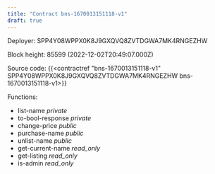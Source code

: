 ```yaml
---
title: "Contract bns-1670013151118-v1"
draft: true
---
```

Deployer: SPP4Y08WPPX0K8J9GXQVQ8ZVTDGWA7MK4RNGEZHW


 



Block height: 85599 (2022-12-02T20:49:07.000Z)

Source code: {{<contractref "bns-1670013151118-v1" SPP4Y08WPPX0K8J9GXQVQ8ZVTDGWA7MK4RNGEZHW bns-1670013151118-v1>}}

Functions:

* list-name _private_
* to-bool-response _private_
* change-price _public_
* purchase-name _public_
* unlist-name _public_
* get-current-name _read_only_
* get-listing _read_only_
* is-admin _read_only_
